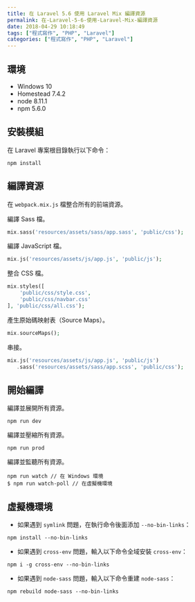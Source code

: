 ```yaml
---
title: 在 Laravel 5.6 使用 Laravel Mix 編譯資源
permalink: 在-Laravel-5-6-使用-Laravel-Mix-編譯資源
date: 2018-04-29 10:18:49
tags: ["程式寫作", "PHP", "Laravel"]
categories: ["程式寫作", "PHP", "Laravel"]
---
```


## 環境

- Windows 10
- Homestead 7.4.2
- node 8.11.1
- npm 5.6.0

## 安裝模組

在 Laravel 專案根目錄執行以下命令：

```CMD
npm install
```

## 編譯資源

在 `webpack.mix.js` 檔整合所有的前端資源。

編譯 Sass 檔。

```PHP
mix.sass('resources/assets/sass/app.sass', 'public/css');
```

編譯 JavaScript 檔。

```PHP
mix.js('resources/assets/js/app.js', 'public/js');
```

整合 CSS 檔。

```PHP
mix.styles([
    'public/css/style.css',
    'public/css/navbar.css'
], 'public/css/all.css');
```

產生原始碼映射表（Source Maps）。

```PHP
mix.sourceMaps();
```

串接。

```PHP
mix.js('resources/assets/js/app.js', 'public/js')
   .sass('resources/assets/sass/app.scss', 'public/css');
```

## 開始編譯

編譯並展開所有資源。

```CMD
npm run dev
```

編譯並壓縮所有資源。

```CMD
npm run prod
```

編譯並監聽所有資源。

```CMD
npm run watch // 在 Windows 環境
$ npm run watch-poll // 在虛擬機環境
```

## 虛擬機環境

- 如果遇到 `symlink` 問題，在執行命令後面添加 `--no-bin-links`：

```CMD
npm install --no-bin-links
```

- 如果遇到 `cross-env` 問題，輸入以下命令全域安裝 `cross-env`：

```CMD
npm i -g cross-env --no-bin-links
```

- 如果遇到 `node-sass` 問題，輸入以下命令重建 `node-sass`：

```CMD
npm rebuild node-sass --no-bin-links
```
